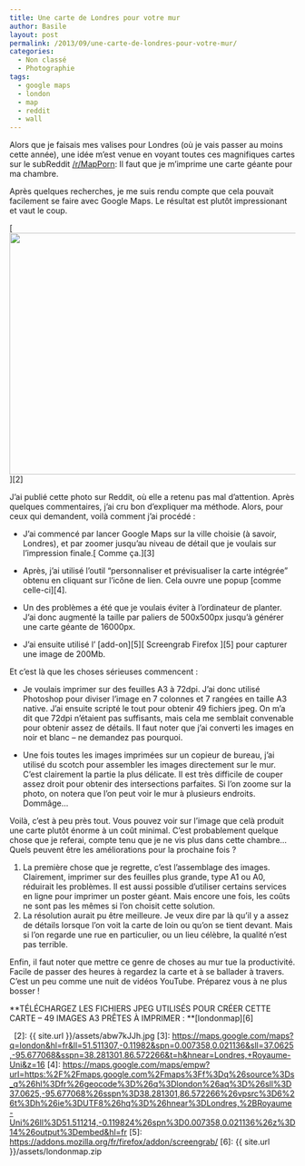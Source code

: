 ```yaml
---
title: Une carte de Londres pour votre mur
author: Basile
layout: post
permalink: /2013/09/une-carte-de-londres-pour-votre-mur/
categories:
  - Non classé
  - Photographie
tags:
  - google maps
  - london
  - map
  - reddit
  - wall
---
```

Alors que je faisais mes valises pour Londres (où je vais passer au moins cette année), une idée m&#8217;est venue en voyant toutes ces magnifiques cartes sur le subReddit [/r/MapPorn][1]:
Il faut que je m&#8217;imprime une carte géante pour ma chambre.

Après quelques recherches, je me suis rendu compte que cela pouvait facilement se faire avec Google Maps. Le résultat est plutôt impressionant et vaut le coup.

[<img class="aligncenter" title="abw7kJJh" src="{{ site.url }}/assets/abw7kJJh.jpg" alt="" width="640" height="426" />][2]

J&#8217;ai publié cette photo sur Reddit, où elle a retenu pas mal d&#8217;attention. Après quelques commentaires, j&#8217;ai cru bon d&#8217;expliquer ma méthode.
Alors, pour ceux qui demandent, voilà comment j&#8217;ai procédé :

*   J&#8217;ai commencé par lancer Google Maps sur la ville choisie (à savoir, Londres), et par zoomer jusqu&#8217;au niveau de détail que je voulais sur l&#8217;impression finale.[ Comme ça.][3]

*   Après, j&#8217;ai utilisé l&#8217;outil &#8220;personnaliser et prévisualiser la carte intégrée&#8221; obtenu en cliquant sur l&#8217;icône de lien. Cela ouvre une popup [comme celle-ci][4].

*   Un des problèmes a été que je voulais éviter à l&#8217;ordinateur de planter. J&#8217;ai donc augmenté la taille par paliers de 500x500px jusqu&#8217;à générer une carte géante de 16000px.

*   J&#8217;ai ensuite utilisé l&#8217; [add-on][5][ Screengrab Firefox ][5] pour capturer une image de 200Mb.

Et c&#8217;est là que les choses sérieuses commencent :

*   Je voulais imprimer sur des feuilles A3 à 72dpi. J&#8217;ai donc utilisé Photoshop pour diviser l&#8217;image en 7 colonnes et 7 rangées en taille A3 native. J&#8217;ai ensuite scripté le tout pour obtenir 49 fichiers jpeg. On m&#8217;a dit que 72dpi n&#8217;étaient pas suffisants, mais cela me semblait convenable pour obtenir assez de détails.
    Il faut noter que j&#8217;ai converti les images en noir et blanc &#8211; ne demandez pas pourquoi.

*   Une fois toutes les images imprimées sur un copieur de bureau, j&#8217;ai utilisé du scotch pour assembler les images directement sur le mur.
    C&#8217;est clairement la partie la plus délicate. Il est très difficile de couper assez droit pour obtenir des intersections parfaites. Si l&#8217;on zoome sur la photo, on notera que l&#8217;on peut voir le mur à plusieurs endroits. Dommâge&#8230;

Voilà, c&#8217;est à peu près tout. Vous pouvez voir sur l&#8217;image que celà produit une carte plutôt énorme à un coût minimal. C&#8217;est probablement quelque chose que je referai, compte tenu que je ne vis plus dans cette chambre&#8230;
Quels peuvent être les améliorations pour la prochaine fois ?

1.  La première chose que je regrette, c&#8217;est l&#8217;assemblage des images. Clairement, imprimer sur des feuilles plus grande, type A1 ou A0, réduirait les problèmes. Il est aussi possible d&#8217;utiliser certains services en ligne pour imprimer un poster géant. Mais encore une fois, les coûts ne sont pas les mêmes si l&#8217;on choisit cette solution.
2.  La résolution aurait pu être meilleure. Je veux dire par là qu&#8217;il y a assez de détails lorsque l&#8217;on voit la carte de loin ou qu&#8217;on se tient devant. Mais si l&#8217;on regarde une rue en particulier, ou un lieu célèbre, la qualité n&#8217;est pas terrible.

Enfin, il faut noter que mettre ce genre de choses au mur tue la productivité. Facile de passer des heures à regardez la carte et à se ballader à travers. C&#8217;est un peu comme une nuit de vidéos YouTube. Préparez vous à ne plus bosser !

**TÉLÉCHARGEZ LES FICHIERS JPEG UTILISÉS POUR CRÉER CETTE CARTE &#8211; 49 IMAGES A3 PRÊTES À IMPRIMER : **[londonmap][6]

<div class="wp_plus_one_button" style="margin: 0 8px 8px 0; float:left; ">
  <g:plusone count="false" href="http://blog.basilesimon.fr/2013/09/une-carte-de-londres-pour-votre-mur/" callback="wp_plus_one_handler"></g:plusone>
</div>

 [1]: http://www.reddit.com/r/MapPorn
 [2]: {{ site.url }}/assets/abw7kJJh.jpg
 [3]: https://maps.google.com/maps?q=london&hl=fr&ll=51.511307,-0.11982&spn=0.007358,0.021136&sll=37.0625,-95.677068&sspn=38.281301,86.572266&t=h&hnear=Londres,+Royaume-Uni&z=16
 [4]: https://maps.google.com/maps/empw?url=https:%2F%2Fmaps.google.com%2Fmaps%3Ff%3Dq%26source%3Ds_q%26hl%3Dfr%26geocode%3D%26q%3Dlondon%26aq%3D%26sll%3D37.0625,-95.677068%26sspn%3D38.281301,86.572266%26vpsrc%3D6%26t%3Dh%26ie%3DUTF8%26hq%3D%26hnear%3DLondres,%2BRoyaume-Uni%26ll%3D51.511214,-0.119824%26spn%3D0.007358,0.021136%26z%3D14%26output%3Dembed&hl=fr
 [5]: https://addons.mozilla.org/fr/firefox/addon/screengrab/
 [6]: {{ site.url }}/assets/londonmap.zip
